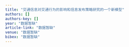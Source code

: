 ```yaml
---
title: "交通信息对交通行为的影响和信息发布策略研究的一个新模型"
authors: []
authors-key: []
year: "数据暂缺"
article-link: "数据暂缺"
venue: "数据暂缺"
bibex: "数据暂缺"
---
```

